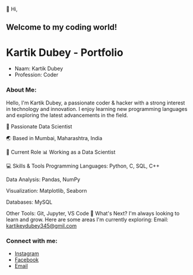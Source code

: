 👋 Hi,
## Welcome to my coding world!
# Kartik Dubey - Portfolio
* Naam: Kartik Dubey
* Profession: Coder
### About Me:
Hello, I'm Kartik Dubey, a passionate coder & hacker with a strong interest in technology and innovation.
I enjoy learning new programming languages and exploring the latest advancements in the field.

🧠 Passionate Data Scientist

🌏 Based in Mumbai, Maharashtra, India

💼 Current Role
📊 Working as a Data Scientist

💻 Skills & Tools
Programming Languages: Python, C, SQL, C++

Data Analysis: Pandas, NumPy

Visualization: Matplotlib, Seaborn

Databases: MySQL

Other Tools: Git, Jupyter, VS Code
🌱 What's Next?
I'm always looking to learn and grow. Here are some areas I'm currently exploring:
Email: kartikeydubey345@gmil.com
### Connect with me:
* [Instagram](https://instagram.com/kartikdubey_connect)
* [Facebook](https://www.facebook.com/1BZ8J8MbW4)
* [Email](mailto:kartidubey345@gmail.com)
